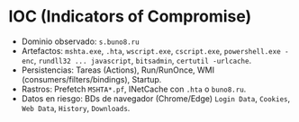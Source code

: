 # IOC (Indicators of Compromise)

- Dominio observado: `s.buno8.ru`
- Artefactos: `mshta.exe`, `.hta`, `wscript.exe`, `cscript.exe`, `powershell.exe -enc`, `rundll32 ... javascript`, `bitsadmin`, `certutil -urlcache`.
- Persistencias: Tareas (Actions), Run/RunOnce, WMI (consumers/filters/bindings), Startup.
- Rastros: Prefetch `MSHTA*.pf`, INetCache con `.hta` o `buno8.ru`.
- Datos en riesgo: BDs de navegador (Chrome/Edge) `Login Data`, `Cookies`, `Web Data`, `History`, `Downloads`.
